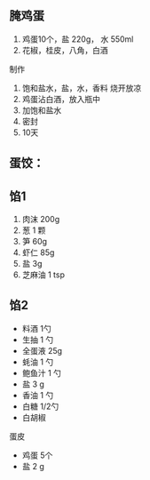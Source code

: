 
## 腌鸡蛋

1. 鸡蛋10个，盐 220g， 水 550ml
2. 花椒，桂皮，八角，白酒

制作

1. 饱和盐水，盐，水，香料 烧开放凉
2. 鸡蛋沾白酒，放入瓶中
3. 加饱和盐水
4. 密封
5. 10天

## 蛋饺：

## 馅1
1. 肉沫 200g
2. 葱 1 颗
3. 笋 60g
4. 虾仁 85g
5. 盐 3g
6. 芝麻油 1 tsp

## 馅2

+ 料酒 1勺
+ 生抽  1 勺
+ 全蛋液 25g
+ 蚝油 1 勺
+ 鲍鱼汁 1 勺
+ 盐 3 g
+ 香油 1 勺
+ 白糖 1/2勺
+ 白胡椒

蛋皮

+ 鸡蛋 5个
+ 盐 2 g
